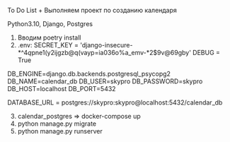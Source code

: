To Do List + Выполняем проект по созданию календаря

Python3.10, Django, Postgres


1) Вводим poetry install
2) .env: 
SECRET_KEY = 'django-insecure-*^4$q$pne1(y2ijgzb@q(vayp=ia036o%a_emv-*2$9v@69gby'
DEBUG = True

DB_ENGINE=django.db.backends.postgresql_psycopg2
DB_NAME=calendar_db
DB_USER=skypro
DB_PASSWORD=skypro
DB_HOST=localhost
DB_PORT=5432

DATABASE_URL = postgres://skypro:skypro@localhost:5432/calendar_db

3) calendar_postgres => docker-compose up
4) python manage.py migrate
5) python manage.py runserver
